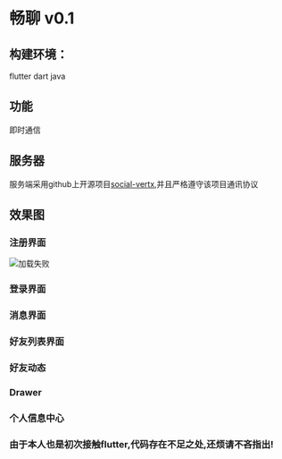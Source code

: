 # 畅聊 v0.1
## 构建环境：
flutter dart java
## 功能
即时通信
## 服务器
服务端采用github上开源项目[social-vertx](https://github.com/whitewoodcity/social-vertex),并且严格遵守该项目通讯协议
## 效果图
### 注册界面
![加载失败](https://github.com/GZYangKui/flutter-IM/blob/master/snap-shot/Screenshot_2018-08-11-00-40-07.png "登录界面")
### 登录界面
### 消息界面
### 好友列表界面
### 好友动态
### Drawer
### 个人信息中心


### 由于本人也是初次接触flutter,代码存在不足之处,还烦请不吝指出!
